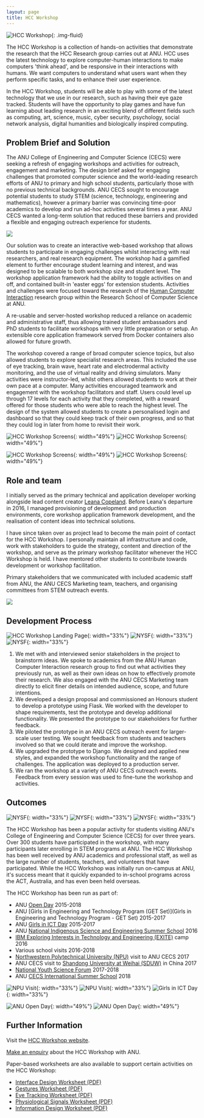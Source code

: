 ```yaml
---
layout: page
title: HCC Workshop
---
```


![HCC Workshop](assets/img/hcc-3.JPG){: .img-fluid}

The HCC Workshop is a collection of hands-on activities that demonstrate the research that the HCC Research group carries out at ANU. HCC uses the latest technology to explore computer-human interactions to make computers 'think ahead', and be responsive in their interactions with humans. We want computers to understand what users want when they perform specific tasks, and to enhance their user experience.

In the HCC Workshop, students will be able to play with some of the latest technology that we use in our research, such as having their eye gaze tracked. Students will have the opportunity to play games and have fun learning about leading research in an exciting blend of different fields such as computing, art, science, music, cyber security, psychology, social network analysis, digital humanities and biologically inspired computing.

## Problem Brief and Solution

The ANU College of Engineering and Computer Science (CECS) were seeking a refresh of engaging workshops and activities for outreach, engagement and marketing. The design brief asked for engaging challenges that promoted computer science and the world-leading research efforts of ANU to primary and high school students, particularly those with no previous technical backgrounds. ANU CECS sought to encourage potential students to study STEM (science, technology, engineering and mathematics), however a primary barrier was convincing time-poor academics to develop and run ad-hoc activities several times a year. ANU CECS wanted a long-term solution that reduced these barriers and provided a flexible and engaging outreach experience for students.

<div class="row">
    <div class="col-5">
        <img src="assets/img/hcc-9.jpg" class="img-fluid">
    </div>
    <div class="col-7">
        <p>Our solution was to create an interactive web-based workshop that allows students to participate in engaging challenges whilst interacting with real researchers, and real research equipment. The workshop had a gamified element to further encourage student learning and interest, and was designed to be scalable to both workshop size and student level. The workshop application framework had the ability to toggle activities on and off, and contained built-in 'easter eggs' for extension students. Activities and challenges were focused toward the research of the <a href="https://cs.anu.edu.au/research/systems/human-centred-computing">Human Computer Interaction</a> research group within the Research School of Computer Science at ANU.</p>
        <p>A re-usable and server-hosted workshop reduced a reliance on academic and administrative staff, thus allowing trained student ambassadors and PhD students to facilitate workshops with very little preparation or setup. An extensible core application framework served from Docker containers also allowed for future growth.</p>
    </div>
</div>

The workshop covered a range of broad computer science topics, but also allowed students to explore specialist research areas. This included the use of eye tracking, brain wave, heart rate and electrodermal activity monitoring, and the use of virtual reality and driving simulators. Many activities were instructor-led, whilst others allowed students to work at their own pace at a computer. Many activities encouraged teamwork and engagement with the workshop facilitators and staff. Users could level up through 17 levels for each activity that they completed, with a reward offered for those students who were able to reach the highest level. The design of the system allowed students to create a personalised login and dashboard so that they could keep track of their own progress, and so that they could log in later from home to revisit their work.

![HCC Workshop Screens](assets/img/screen-1.PNG){: width="49%"}
![HCC Workshop Screens](assets/img/screen-2.PNG){: width="49%"}

![HCC Workshop Screens](assets/img/screen-3.PNG){: width="49%"}
![HCC Workshop Screens](assets/img/screen-4.PNG){: width="49%"}

## Role and team

<div class="row">
    <div class="col-8">
        <p>I initially served as the primary technical and application developer working alongside lead content creator <a href="http://leanacopeland.com">Leana Copeland</a>. Before Leana's departure in 2016, I managed provisioning of development and production environments, core workshop application framework development, and the realisation of content ideas into technical solutions.</p>
        <p>I have since taken over as project lead to become the main point of contact for the HCC Workshop. I personally maintain all infrastructure and code, work with stakeholders to guide the strategy, content and direction of the workshop, and serve as the primary workshop facilitator whenever the HCC Workshop is held. I have mentored other students to contribute towards development or workshop facilitation.</p>
        <p>Primary stakeholders that we communicated with included academic staff from ANU, the ANU CECS Marketing team, teachers, and organising committees from STEM outreach events.</p>
    </div>
    <div class="col-4">
    <img src="assets/img/hcc-2.jpg" class="img-fluid">
    </div>
</div>

## Development Process

![HCC Workshop Landing Page](assets/img/HCCworkshop_start.png){: width="33%"}
![NYSF](assets/img/hcc-5.JPG){: width="33%"}
![NYSF](assets/img/hcc-4.JPG){: width="33%"}

1. We met with and interviewed senior stakeholders in the project to brainstorm ideas. We spoke to academics from the ANU Human Computer Interaction research group to find out what activities they previously run, as well as their own ideas on how to effectively promote their research. We also engaged with the ANU CECS Marketing team directly to elicit finer details on intended audience, scope, and future intentions.
2. We developed a design proposal and commissioned an Honours student to develop a prototype using Flask. We worked with the developer to shape requirements, test the prototype and develop additional functionality. We presented the prototype to our stakeholders for further feedback.
3. We piloted the prototype in an ANU CECS outreach event for larger-scale user testing. We sought feedback from students and teachers involved so that we could iterate and improve the workshop.
4. We upgraded the prototype to Django. We designed and applied new styles, and expanded the workshop functionality and the range of challenges. The application was deployed to a production server.
5. We ran the workshop at a variety of ANU CECS outreach events. Feedback from every session was used to fine-tune the workshop and activities.

## Outcomes

![NYSF](assets/img/hcc-6.JPG){: width="33%"}
![NYSF](assets/img/hcc-7.JPG){: width="33%"}
![NYSF](assets/img/hcc-8.JPG){: width="33%"}

The HCC Workshop has been a popular activity for students visiting ANU's College of Engineering and Computer Science (CECS) for over three years. Over 300 students have participated in the workshop, with many participants later enrolling in STEM programs at ANU. The HCC Workshop has been well received by ANU academics and professional staff, as well as the large number of students, teachers, and volunteers that have participated. While the HCC Workshop was initially run on-campus at ANU, it's success meant that it quickly expanded to in-school programs across the ACT, Australia, and has even been held overseas.

The HCC Workshop has been run as part of:

* ANU [Open Day](http://www.anu.edu.au/study/events/open-day) 2015-2018
* ANU [Girls in Engineering and Technology Program (GET Set)](Girls in Engineering and Technology Program - GET Set) 2015-2017
* ANU [Girls in ICT Day](http://www.anu.edu.au/study/events/girls-in-ict-day) 2015-2017
* ANU [National Indigenous Science and Engineering Summer School](http://science.anu.edu.au/reconciliation/student-opportunities/national-indigenous-science-and-engineering-summer-school) 2016
* [IBM Exploring Interests in Technology and Engineering (EXITE)](https://cecs.anu.edu.au/events/ibm-exploring-interests-technology-and-engineering-exite-camp) camp 2016
* Various school visits 2016-2018
* [Northwestern Polytechnical University (NPU)](http://en.nwpu.edu.cn/) visit to ANU CECS 2017
* ANU CECS visit to [Shandong University at Weihai (SDUW)](https://en.wh.sdu.edu.cn/enDefault.html) in China 2017
* [National Youth Science Forum](https://www.nysf.edu.au/) 2017-2018
* ANU [CECS International Summer School](https://cecs.anu.edu.au/events/cecs-summer-school) 2018

![NPU Visit](assets/img/npu-1.jpg){: width="33%"}
![NPU Visit](assets/img/npu-2.jpg){: width="33%"}
![Girls in ICT Day](assets/img/hcc-1.jpg){: width="33%"}

![ANU Open Day](assets/img/od-1.jpg){: width="49%"}
![ANU Open Day](assets/img/od-2.jpg){: width="49%"}

## Further Information

Visit the [HCC Workshop website](https://hcc-workshop.anu.edu.au).

[Make an enquiry](http://www.anu.edu.au/study/events/human-centred-computing-hcc) about the HCC Workshop with ANU.

Paper-based worksheets are also available to support certain activities on the HCC Workshop:

* [Interface Design Worksheet (PDF)](assets/pdf/interface-design.pdf)
* [Gestures Worksheet (PDF)](assets/pdf/gesture.pdf)
* [Eye Tracking Worksheet (PDF)](assets/pdf/eye-tracking.pdf)
* [Physiological Signals Worksheet (PDF)](assets/pdf/physiological-signals.pdf)
* [Information Design Worksheet (PDF)](assets/pdf/information-design-card-sort.pdf)
